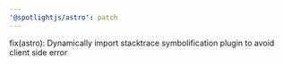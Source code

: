 ```yaml
---
'@spotlightjs/astro': patch
---
```


fix(astro): Dynamically import stacktrace symbolification plugin to avoid client side error
